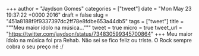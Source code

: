 
+++
author = "Jaydson Gomes"
categories = ["tweet"]
date = "Mon May 23 19:37:22 +0000 2016"
draft = false
slug = "451a8188f9f9337397dc2ff78e8fdbe653a44db5"
tags = ["tweet"]
title = """Meu maior ídolo na música..."""
tweet = true
micro = true
tweet_url = "https://twitter.com/jaydson/status/734830599345700864"
+++
Meu maior ídolo na música foi pra Rehab. Não sei se fico feliz ou triste. O Rock sempre cobra o seu preço né :/
